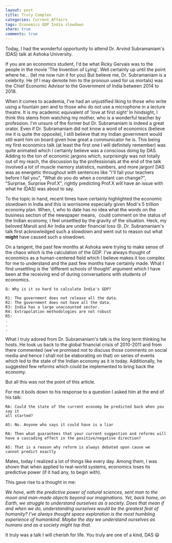 ```yaml
---
layout: post
title: Truly Complex
categories: Current_Affairs
tags: Economics GDP India slowdown
share: true
comments: true
---
```


Today, I had the wonderful opportunity to attend Dr. Arvind Subramaniam's (DAS) talk at Ashoka University. 

If you are an economics student, I'd be what Ricky Gervais was to the people in the movie 'The Invention of Lying'. Well certainly up until the point where he... (let me now ruin it for you)
But believe me, Dr. Subramaniam is a celebrity. He (if I may demote him to the pronoun used for us mortals) was the Chief Economic Advisor to the Government of India between 2014 to 2018. 

When it comes to academia, I've had an unjustified liking to those who write using a fountain pen and to those who do not use a microphone in a lecture theatre. It is my academic equivalent of 'love at first sight' In hindsight, I think this stems from watching my mother, who is a wonderful teacher by profession. I'm unsure of the former but Dr. Subramaniam is indeed a great orator. Even if Dr. Subramaniam did not know a word of economics (believe me it is quite the opposite), I still believe that my Indian government would still want him on board given how great a communicator he is. This being my first economics talk (at least the first one I will definitely remember) was quite animated which I certainly believe was a conscious doing by DAS. Adding to the ton of economic jargons which, surprisingly was not totally out of my reach, the discussion by the professionals at the end of the talk involved a lot of muscle memory statistics, numbers, and more jargon! DAS was as energetic throughout with sentences like "I'll fail your teachers before I fail you", "What do you do when a constant can change?", "Surprise, Surprise Prof.X", rightly predicting Prof.X will have an issue with what he (DAS) was about to say.

To the topic in hand, recent times have certainly highlighted the economic slowdown in India and this is worrisome especially given Modi's 5 trillion economy plan. When, I, who to date has no idea what the words on the business section of the newspaper means,  could comment on the status of the Indian economy, I feel unsettled by the gravity of the situation. Heck, my beloved Maruti and Air India are under financial loss 😢. Dr. Subramaniam's talk first acknowledged such a slowdown and went out to reason out what **might** have caused such a slowdown.


On a tangent, the past few months at Ashoka were trying to make sense of the chaos which is the calculation of the GDP. I've always thought of economics as a human-centered field which I believe makes it too complex for me to understand and the past few months have certainly made. What I find unsettling is the 'different schools of thought' argument which I have been at the receiving end of during conversations with students of economics. 

~~~
Q: Why is it so hard to calculate India's GDP?

R1: The government does not release all the data. 
R2: The government does not have all the data.
R3: India has a large unaccounted sector.
R4: Extrapolation methodologies are not robust
R5: 
.
.
.
~~~

What I truly adored from Dr. Subramaniam's talk is the long term thinking he hosts. He took us back to the global financial crisis of 2010-2011 and from there commented (we've promised not to discuss those comments on social media and hence I shall not be elaborating on that) on series of events which led to the state of the Indian economy as it is today. Additionally, he suggested few reforms which could be implemented to bring back the economy.

But all this was not the point of this article. 

For me it boils down to his response to a question I asked him at the end of his talk:
~~~
RA: Could the state of the current economy be predicted back when you say it 
all started?

AS: No. Anyone who says it could have is a liar

RA: Then what guarantees that your current suggestion and reforms will 
have a cascading effect in the positive/negative direction?

AS: That is a reason why reform is always debated upon cause we 
cannot predict exactly 
~~~

Mates, today I realized a lot of things like every day. Among them, I was shown that when applied to real-world systems, economics loses its predictive power (if it had any, to begin with).

This gave rise to a thought in me:

_We have, with the predictive power of natural sciences, sent man to the moon and man-made objects beyond our imaginations. 
Yet, back home, on Earth, we struggle to understand ourselves as a society. Does that mean if and when we do, understanding ourselves would be the greatest feat of humanity? I've always thought space exploration is the most humbling experience of humankind. Maybe the day we understand ourselves as humans and as a society might top that._

It truly was a talk I will cherish for life. You truly are one of a kind, DAS 😃
